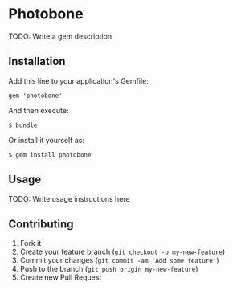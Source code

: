 # Photobone

TODO: Write a gem description

## Installation

Add this line to your application's Gemfile:

    gem 'photobone'

And then execute:

    $ bundle

Or install it yourself as:

    $ gem install photobone

## Usage

TODO: Write usage instructions here

## Contributing

1. Fork it
2. Create your feature branch (`git checkout -b my-new-feature`)
3. Commit your changes (`git commit -am 'Add some feature'`)
4. Push to the branch (`git push origin my-new-feature`)
5. Create new Pull Request
